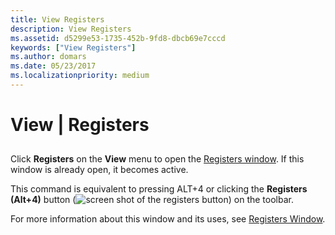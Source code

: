```yaml
---
title: View Registers
description: View Registers
ms.assetid: d5299e53-1735-452b-9fd8-dbcb69e7cccd
keywords: ["View Registers"]
ms.author: domars
ms.date: 05/23/2017
ms.localizationpriority: medium
---
```


# View | Registers


## <span id="ddk_view_registers_dbg"></span><span id="DDK_VIEW_REGISTERS_DBG"></span>


Click **Registers** on the **View** menu to open the [Registers window](registers-window.md). If this window is already open, it becomes active.

This command is equivalent to pressing ALT+4 or clicking the **Registers (Alt+4)** button (![screen shot of the registers button](images/tbreg.png)) on the toolbar.

For more information about this window and its uses, see [Registers Window](registers-window.md).

 

 





